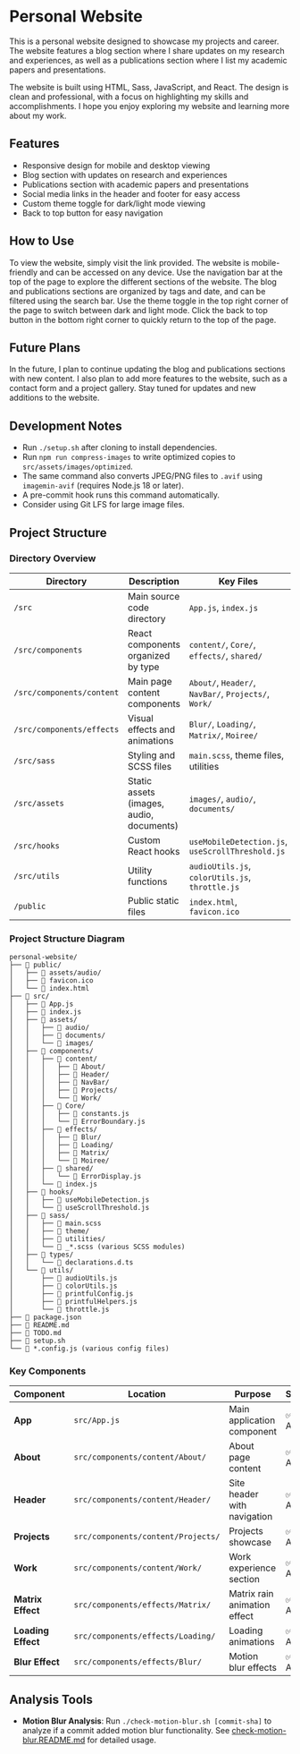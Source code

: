 # Personal Website

This is a personal website designed to showcase my projects and career. The website features a blog section where I share updates on my research and experiences, as well as a publications section where I list my academic papers and presentations.

The website is built using HTML, Sass, JavaScript, and React. The design is clean and professional, with a focus on highlighting my skills and accomplishments. I hope you enjoy exploring my website and learning more about my work.

## Features

- Responsive design for mobile and desktop viewing
- Blog section with updates on research and experiences
- Publications section with academic papers and presentations
- Social media links in the header and footer for easy access
- Custom theme toggle for dark/light mode viewing
- Back to top button for easy navigation

## How to Use

To view the website, simply visit the link provided. The website is mobile-friendly and can be accessed on any device. Use the navigation bar at the top of the page to explore the different sections of the website. The blog and publications sections are organized by tags and date, and can be filtered using the search bar. Use the theme toggle in the top right corner of the page to switch between dark and light mode. Click the back to top button in the bottom right corner to quickly return to the top of the page.

## Future Plans

In the future, I plan to continue updating the blog and publications sections with new content. I also plan to add more features to the website, such as a contact form and a project gallery. Stay tuned for updates and new additions to the website.

## Development Notes

- Run `./setup.sh` after cloning to install dependencies.
- Run `npm run compress-images` to write optimized copies to `src/assets/images/optimized`.
- The same command also converts JPEG/PNG files to `.avif` using `imagemin-avif` (requires Node.js 18 or later).
- A pre-commit hook runs this command automatically.
- Consider using Git LFS for large image files.

## Project Structure

### Directory Overview

| Directory | Description | Key Files | Status |
|-----------|-------------|-----------|--------|
| `/src` | Main source code directory | `App.js`, `index.js` | ✅ Active |
| `/src/components` | React components organized by type | `content/`, `Core/`, `effects/`, `shared/` | ✅ Active |
| `/src/components/content` | Main page content components | `About/`, `Header/`, `NavBar/`, `Projects/`, `Work/` | ✅ Active |
| `/src/components/effects` | Visual effects and animations | `Blur/`, `Loading/`, `Matrix/`, `Moiree/` | ✅ Active |
| `/src/sass` | Styling and SCSS files | `main.scss`, theme files, utilities | ✅ Active |
| `/src/assets` | Static assets (images, audio, documents) | `images/`, `audio/`, `documents/` | ✅ Active |
| `/src/hooks` | Custom React hooks | `useMobileDetection.js`, `useScrollThreshold.js` | ✅ Active |
| `/src/utils` | Utility functions | `audioUtils.js`, `colorUtils.js`, `throttle.js` | ✅ Active |
| `/public` | Public static files | `index.html`, `favicon.ico` | ✅ Active |

### Project Structure Diagram

```
personal-website/
├── 📁 public/
│   ├── 📁 assets/audio/
│   ├── 📄 favicon.ico
│   └── 📄 index.html
├── 📁 src/
│   ├── 📄 App.js
│   ├── 📄 index.js
│   ├── 📁 assets/
│   │   ├── 📁 audio/
│   │   ├── 📁 documents/
│   │   └── 📁 images/
│   ├── 📁 components/
│   │   ├── 📁 content/
│   │   │   ├── 📁 About/
│   │   │   ├── 📁 Header/
│   │   │   ├── 📁 NavBar/
│   │   │   ├── 📁 Projects/
│   │   │   └── 📁 Work/
│   │   ├── 📁 Core/
│   │   │   ├── 📄 constants.js
│   │   │   └── 📄 ErrorBoundary.js
│   │   ├── 📁 effects/
│   │   │   ├── 📁 Blur/
│   │   │   ├── 📁 Loading/
│   │   │   ├── 📁 Matrix/
│   │   │   └── 📁 Moiree/
│   │   ├── 📁 shared/
│   │   │   └── 📄 ErrorDisplay.js
│   │   └── 📄 index.js
│   ├── 📁 hooks/
│   │   ├── 📄 useMobileDetection.js
│   │   └── 📄 useScrollThreshold.js
│   ├── 📁 sass/
│   │   ├── 📄 main.scss
│   │   ├── 📁 theme/
│   │   ├── 📁 utilities/
│   │   └── 📄 _*.scss (various SCSS modules)
│   ├── 📁 types/
│   │   └── 📄 declarations.d.ts
│   └── 📁 utils/
│       ├── 📄 audioUtils.js
│       ├── 📄 colorUtils.js
│       ├── 📄 printfulConfig.js
│       ├── 📄 printfulHelpers.js
│       └── 📄 throttle.js
├── 📄 package.json
├── 📄 README.md
├── 📄 TODO.md
├── 📄 setup.sh
└── 📄 *.config.js (various config files)
```

### Key Components

| Component | Location | Purpose | Status |
|-----------|----------|---------|--------|
| **App** | `src/App.js` | Main application component | ✅ Active |
| **About** | `src/components/content/About/` | About page content | ✅ Active |
| **Header** | `src/components/content/Header/` | Site header with navigation | ✅ Active |
| **Projects** | `src/components/content/Projects/` | Projects showcase | ✅ Active |
| **Work** | `src/components/content/Work/` | Work experience section | ✅ Active |
| **Matrix Effect** | `src/components/effects/Matrix/` | Matrix rain animation effect | ✅ Active |
| **Loading Effect** | `src/components/effects/Loading/` | Loading animations | ✅ Active |
| **Blur Effect** | `src/components/effects/Blur/` | Motion blur effects | ✅ Active |

## Analysis Tools

- **Motion Blur Analysis**: Run `./check-motion-blur.sh [commit-sha]` to analyze if a commit added motion blur functionality. See [check-motion-blur.README.md](check-motion-blur.README.md) for detailed usage.
